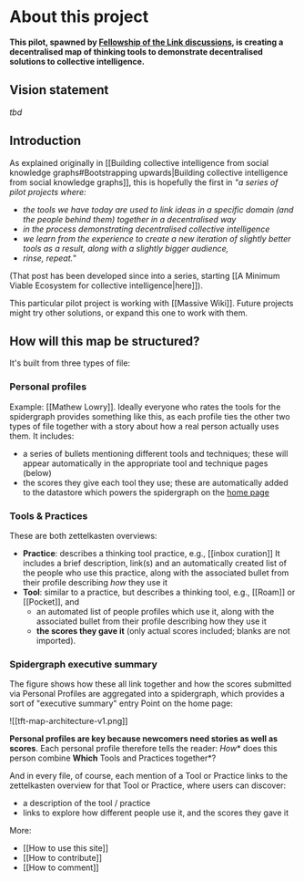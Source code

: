 # About this project

**This pilot, spawned by [Fellowship of the Link discussions](https://chat.collectivesensecommons.org/agora/pl/whw9kgizb7nifqbe6znu5cgrrr), is creating a decentralised map of thinking tools to demonstrate decentralised solutions to collective intelligence.** 

## Vision statement

_tbd_

## Introduction
As explained originally in [[Building collective intelligence from social knowledge graphs#Bootstrapping upwards|Building collective intelligence from social knowledge graphs]], this is hopefully the first in *"a series of pilot projects where:*

- *the tools we have today are used to link ideas in a specific domain (and the people behind them) together in a decentralised way*
- *in the process demonstrating decentralised collective intelligence*
- *we learn from the experience to create a new iteration of slightly better tools as a result, along with a slightly bigger audience,*
- *rinse, repeat.*"

(That post has been developed since into a series, starting [[A Minimum Viable Ecosystem for collective intelligence|here]]).

This particular pilot project is working with [[Massive Wiki]]. Future projects might try other solutions, or expand this one to work with them.

## How will this map be structured?

It's built from three types of file:

### Personal profiles

Example:  [[Mathew Lowry]]. Ideally everyone who rates the tools for the spidergraph provides something like this, as each profile ties the other two types of file together with a story about how a real person actually uses them. It includes:

* a series of bullets mentioning different tools and techniques; these will appear automatically in the appropriate tool and technique pages (below)
* the scores they give each tool they use; these are automatically added to the datastore which powers the spidergraph on the [home page](README) 

### Tools & Practices

These are both zettelkasten overviews:
 
* **Practice**: describes a thinking tool practice, e.g., [[inbox curation]] It includes a brief description, link(s) and an automatically created list of the people who use this practice, along with the associated bullet from their profile describing *how* they use it
* **Tool**: similar to a practice, but describes a thinking tool, e.g., [[Roam]] or [[Pocket]], and
	* an automated list of people profiles which use it, along with the associated bullet from their profile describing how they use it
	* **the scores they gave it** (only actual scores included; blanks are not imported).

### Spidergraph executive summary

The figure shows how these all link together and how the scores submitted via Personal Profiles are aggregated into a spidergraph, which provides a sort of "executive summary" entry Point on the home page:

![[tft-map-architecture-v1.png]]

**Personal profiles are key because newcomers need stories as well as scores**. Each personal profile therefore tells the reader: *How** does this person combine **Which** Tools and Practices together*? 

And in every file, of course, each mention of a Tool or Practice links to the zettelkasten overview for that Tool or Practice, where users can discover:

* a description of the tool / practice
* links to explore how different people use it, and the scores they gave it

More: 

* [[How to use this site]]
* [[How to contribute]]
* [[How to comment]]
